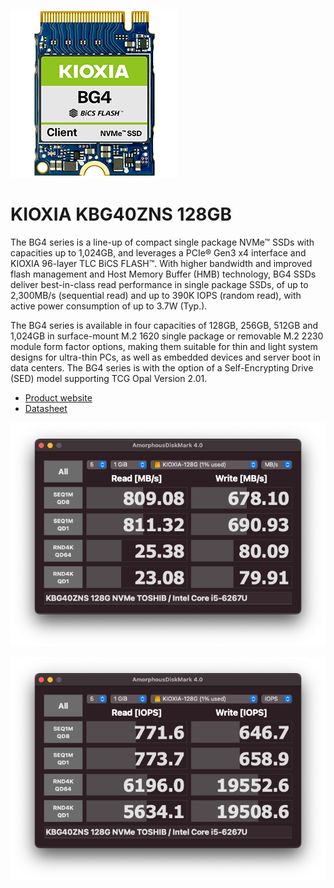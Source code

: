 ![](bg4.png)

# KIOXIA KBG40ZNS 128GB

The BG4 series is a line-up of compact single package NVMe™ SSDs with capacities up to 1,024GB, and leverages a PCIe® Gen3 x4 interface and KIOXIA 96-layer TLC BiCS FLASH™. With higher bandwidth and improved flash management and Host Memory Buffer (HMB) technology, BG4 SSDs deliver best-in-class read performance in single package SSDs, of up to 2,300MB/s (sequential read) and up to 390K IOPS (random read), with active power consumption of up to 3.7W (Typ.).

The BG4 series is available in four capacities of 128GB, 256GB, 512GB and 1,024GB in surface-mount M.2 1620 single package or removable M.2 2230 module form factor options, making them suitable for thin and light system designs for ultra-thin PCs, as well as embedded devices and server boot in data centers. The BG4 series is with the option of a Self-Encrypting Drive (SED) model supporting TCG Opal Version 2.01.

- [Product website](https://americas.kioxia.com/en-us/business/ssd/client-ssd/bg4.html)
- [Datasheet](BG4.pdf)

![](kioxia-KBG40ZNS-128GB-mbps.png)

![](kioxia-KBG40ZNS-128GB-iops.png)
